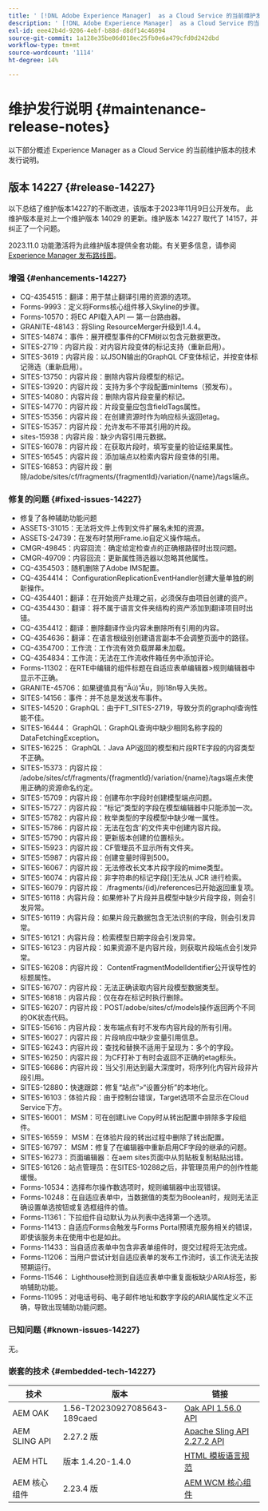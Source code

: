 ```yaml
---
title: ' [!DNL Adobe Experience Manager]  as a Cloud Service 的当前维护发行说明。'
description: ' [!DNL Adobe Experience Manager]  as a Cloud Service 的当前维护发行说明。'
exl-id: eee42b4d-9206-4ebf-b88d-d8df14c46094
source-git-commit: 1a128e35be06d018ec25fb0e6a479cfd0d242dbd
workflow-type: tm+mt
source-wordcount: '1114'
ht-degree: 14%

---
```


# 维护发行说明 {#maintenance-release-notes}

以下部分概述 Experience Manager as a Cloud Service 的当前维护版本的技术发行说明。

## 版本 14227 {#release-14227}

以下总结了维护版本14227的不断改进，该版本于2023年11月9日公开发布。 此维护版本是对上一个维护版本 14029 的更新。维护版本 14227 取代了 14157，并纠正了一个问题。

2023.11.0 功能激活将为此维护版本提供全套功能。有关更多信息，请参阅[ Experience Manager 发布路线图](https://experienceleague.adobe.com/docs/experience-manager-release-information/aem-release-updates/update-releases-roadmap.html)。

### 增强 {#enhancements-14227}

<!--* ASSETS-29631: Assets Cloud: Use dam:roles for secure delivery/search.-->
* CQ-4354515：翻译：用于禁止翻译引用的资源的选项。
* Forms-9993：定义将Forms核心组件移入Skyline的步骤。
* Forms-10570：将EC API载入API — 第一台路由器。
* GRANITE-48143：将Sling ResourceMerger升级到1.4.4。
* SITES-14874：事件：展开模型事件的CFM树以包含元数据更改。
* SITES-2719：内容片段：对内容片段变体的标记支持（重新启用）。
* SITES-3619：内容片段：以JSON输出的GraphQL CF变体标记，并按变体标记筛选（重新启用）。
* SITES-13750：内容片段：删除内容片段模型的标记。
* SITES-13920：内容片段：支持为多个字段配置minItems（预发布）。
* SITES-14080：内容片段：删除内容片段变量的标记。
* SITES-14770：内容片段：片段变量应包含fieldTags属性。
* SITES-15356：内容片段：在创建资源时作为响应标头返回etag。
* SITES-15357：内容片段：允许发布不带其引用的片段。
* sites-15938：内容片段：缺少内容引用元数据。
* SITES-16078：内容片段：在获取片段时，填写变量的验证结果属性。
* SITES-16545：内容片段：添加端点以检索内容片段变体的引用。
* SITES-16853：内容片段：删除/adobe/sites/cf/fragments/{fragmentId}/variation/{name}/tags端点。

### 修复的问题 {#fixed-issues-14227}

* 修复了各种辅助功能问题
* ASSETS-31015：无法将文件上传到文件扩展名未知的资源。
* ASSETS-24739：在发布时禁用Frame.io自定义操作端点。
* CMGR-49845：内容回流：确定给定检查点的正确根路径时出现问题。
* CMGR-49709：内容回流：更新属性筛选器以忽略其他属性。
* CQ-4354503：随机删除了Adobe IMS配置。
* CQ-4354414： ConfigurationReplicationEventHandler创建大量单独的刷新操作。
* CQ-4354401：翻译：在开始资产处理之前，必须保存由项目创建的资产。
* CQ-4354430：翻译：将不属于语言文件夹结构的资产添加到翻译项目时出错。
* CQ-4354412：翻译：删除翻译作业内容未删除所有引用的内容。
* CQ-4354636：翻译：在语言根级别创建语言副本不会调整页面中的路径。
* CQ-4354700：工作流：工作流有效负载屏幕未加载。
* CQ-4354834：工作流：无法在工作流收件箱任务中添加评论。
* Forms-11302：在RTE中编辑的组件标题在自适应表单编辑器>规则编辑器中显示不正确。
* GRANITE-45706：如果键值具有“Äú)”Äu，则i18n导入失败。
* SITES-14156：事件：并不总是发送发布事件。
* SITES-14520：GraphQL：由于FT_SITES-2719，导致分页的graphql查询性能不佳。
* SITES-16444： GraphQL：GraphQL查询中缺少相同名称字段的DataFetchingException。
* SITES-16225： GraphQL：Java API返回的模型和片段RTE字段的内容类型不正确。
* SITES-15373：内容片段： /adobe/sites/cf/fragments/{fragmentId}/variation/{name}/tags端点未使用正确的资源命名约定。
* SITES-15709：内容片段：创建布尔字段时创建模型端点问题。
* SITES-15727：内容片段：“标记”类型的字段在模型编辑器中只能添加一次。
* SITES-15782：内容片段：枚举类型的字段模型中缺少唯一属性。
* SITES-15786：内容片段：无法在包含&#39;的文件夹中创建内容片段。
* SITES-15790：内容片段：更新版本创建的位置标头。
* SITES-15923：内容片段：CF管理员不显示所有文件夹。
* SITES-15987：内容片段：创建变量时得到500。
* SITES-16067：内容片段：无法修改长文本片段字段的mime类型。
* SITES-16074：内容片段：非字符串的标记字段[]无法从 JCR 进行检索。
* SITES-16079：内容片段： /fragments/{id}/references已开始返回重复项。
* SITES-16118：内容片段：如果修补了片段并且模型中缺少片段字段，则会引发异常。
* SITES-16119：内容片段：如果片段元数据包含无法识别的字段，则会引发异常。
* SITES-16121：内容片段：检索模型日期字段会引发异常。
* SITES-16123：内容片段：如果资源不是内容片段，则获取片段端点会引发异常。
* SITES-16208：内容片段： ContentFragmentModelIdentifier公开误导性的标题属性。
* SITES-16707：内容片段：无法正确读取内容片段模型数据类型。
* SITES-16818：内容片段：仅在存在标记时执行删除。
* SITES-16207：内容片段：POST/adobe/sites/cf/models操作返回两个不同的OK状态代码。
* SITES-15616：内容片段：发布端点有时不发布内容片段的所有引用。
* SITES-16027：内容片段：片段响应中缺少变量引用信息。
* SITES-16243：内容片段：查找和替换不适用于呈现为：多个的字段。
* SITES-16250：内容片段：为CF打补丁有时会返回不正确的etag标头。
* SITES-16686：内容片段：当父引用达到最大深度时，将序列化内容片段非片段引用。
* SITES-12880：快速跟踪：修复“站点”>“设置分析”的本地化。
* SITES-16103：体验片段：由于控制台错误，Target选项不会显示在Cloud Service下方。
* SITES-16001： MSM：可在创建Live Copy时从转出配置中排除多字段组件。
* SITES-16559： MSM：在体验片段的转出过程中删除了转出配置。
* SITES-16797： MSM：修复了在编辑器中重新启用CF字段的继承的问题。
* SITES-16273：页面编辑器：在aem sites页面中从剪贴板复制粘贴出错。
* SITES-16126：站点管理员：在SITES-10288之后，非管理员用户的创作性能缓慢。
* Forms-10534：选择布尔操作数选项时，规则编辑器中出现错误。
* Forms-10248：在自适应表单中，当数据值的类型为Boolean时，规则无法正确设置单选按钮或复选框组件的值。
* Forms-11361：下拉组件自动默认为从列表中选择第一个选项。
* Forms-11413：自适应Forms会触发与Forms Portal预填充服务相关的错误，即使该服务未在使用中也是如此。
* Forms-11433：当自适应表单中包含非表单组件时，提交过程将无法完成。
* Forms-11206：当用户尝试计划自适应表单的发布工作流时，该工作流无法按预期运行。
* Forms-11546： Lighthouse检测到自适应表单中重复面板缺少ARIA标签，影响辅助功能。
* Forms-11095：对电话号码、电子邮件地址和数字字段的ARIA属性定义不正确，导致出现辅助功能问题。

### 已知问题 {#known-issues-14227}

无。

### 嵌套的技术 {#embedded-tech-14227}

| 技术 | 版本 | 链接 |
|---|---|---|
| AEM OAK | 1.56-T20230927085643-189caed | [Oak API 1.56.0 API](https://www.javadoc.io/doc/org.apache.jackrabbit/oak-api/1.56.0/index.html) |
| AEM SLING API | 2.27.2 版 | [Apache Sling API 2.27.2 API](https://www.javadoc.io/doc/org.apache.sling/org.apache.sling.api/latest/index.html) |
| AEM HTL | 版本 1.4.20-1.4.0 | [HTML 模板语言规范](https://github.com/adobe/htl-spec) |
| AEM 核心组件 | 2.23.4 版 | [AEM WCM 核心组件](https://github.com/adobe/aem-core-wcm-components) |
